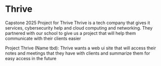 # Thrive
Capstone 2025 Project for Thrive
Thrive is a tech company that gives it services, cybersecurity help and cloud computing and networking. 
They partnered with our school to give us a project that will help them communicate with their clients easier

Project Thrive (Name tbd):
Thrive wants a web ui site that will access their notes and meetings that they have with clients and summarize them for easy access in the future



